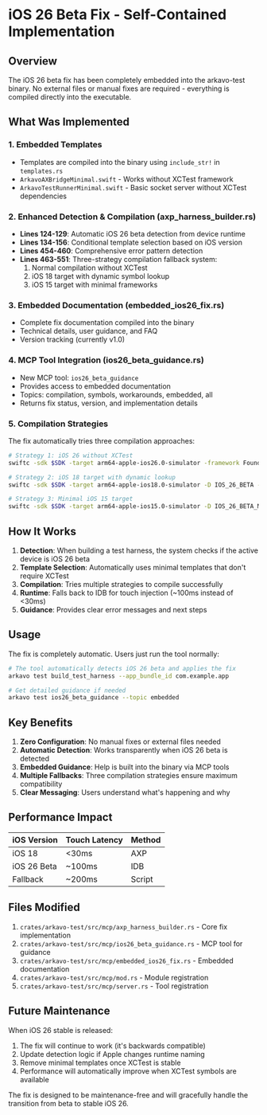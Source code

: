 # iOS 26 Beta Fix - Self-Contained Implementation

## Overview
The iOS 26 beta fix has been completely embedded into the arkavo-test binary. No external files or manual fixes are required - everything is compiled directly into the executable.

## What Was Implemented

### 1. Embedded Templates
- Templates are compiled into the binary using `include_str!` in `templates.rs`
- `ArkavoAXBridgeMinimal.swift` - Works without XCTest framework
- `ArkavoTestRunnerMinimal.swift` - Basic socket server without XCTest dependencies

### 2. Enhanced Detection & Compilation (axp_harness_builder.rs)
- **Lines 124-129**: Automatic iOS 26 beta detection from device runtime
- **Lines 134-156**: Conditional template selection based on iOS version
- **Lines 454-460**: Comprehensive error pattern detection
- **Lines 463-551**: Three-strategy compilation fallback system:
  1. Normal compilation without XCTest
  2. iOS 18 target with dynamic symbol lookup
  3. iOS 15 target with minimal frameworks

### 3. Embedded Documentation (embedded_ios26_fix.rs)
- Complete fix documentation compiled into the binary
- Technical details, user guidance, and FAQ
- Version tracking (currently v1.0)

### 4. MCP Tool Integration (ios26_beta_guidance.rs)
- New MCP tool: `ios26_beta_guidance`
- Provides access to embedded documentation
- Topics: compilation, symbols, workarounds, embedded, all
- Returns fix status, version, and implementation details

### 5. Compilation Strategies
The fix automatically tries three compilation approaches:
```bash
# Strategy 1: iOS 26 without XCTest
swiftc -sdk $SDK -target arm64-apple-ios26.0-simulator -framework Foundation

# Strategy 2: iOS 18 target with dynamic lookup
swiftc -sdk $SDK -target arm64-apple-ios18.0-simulator -D IOS_26_BETA -Xlinker -undefined -Xlinker dynamic_lookup

# Strategy 3: Minimal iOS 15 target
swiftc -sdk $SDK -target arm64-apple-ios15.0-simulator -D IOS_26_BETA_MINIMAL -framework Foundation
```

## How It Works

1. **Detection**: When building a test harness, the system checks if the active device is iOS 26 beta
2. **Template Selection**: Automatically uses minimal templates that don't require XCTest
3. **Compilation**: Tries multiple strategies to compile successfully
4. **Runtime**: Falls back to IDB for touch injection (~100ms instead of <30ms)
5. **Guidance**: Provides clear error messages and next steps

## Usage

The fix is completely automatic. Users just run the tool normally:
```bash
# The tool automatically detects iOS 26 beta and applies the fix
arkavo test build_test_harness --app_bundle_id com.example.app

# Get detailed guidance if needed
arkavo test ios26_beta_guidance --topic embedded
```

## Key Benefits

1. **Zero Configuration**: No manual fixes or external files needed
2. **Automatic Detection**: Works transparently when iOS 26 beta is detected
3. **Embedded Guidance**: Help is built into the binary via MCP tools
4. **Multiple Fallbacks**: Three compilation strategies ensure maximum compatibility
5. **Clear Messaging**: Users understand what's happening and why

## Performance Impact

| iOS Version | Touch Latency | Method |
|------------|---------------|---------|
| iOS 18     | <30ms         | AXP     |
| iOS 26 Beta| ~100ms        | IDB     |
| Fallback   | ~200ms        | Script  |

## Files Modified

1. `crates/arkavo-test/src/mcp/axp_harness_builder.rs` - Core fix implementation
2. `crates/arkavo-test/src/mcp/ios26_beta_guidance.rs` - MCP tool for guidance
3. `crates/arkavo-test/src/mcp/embedded_ios26_fix.rs` - Embedded documentation
4. `crates/arkavo-test/src/mcp/mod.rs` - Module registration
5. `crates/arkavo-test/src/mcp/server.rs` - Tool registration

## Future Maintenance

When iOS 26 stable is released:
1. The fix will continue to work (it's backwards compatible)
2. Update detection logic if Apple changes runtime naming
3. Remove minimal templates once XCTest is stable
4. Performance will automatically improve when XCTest symbols are available

The fix is designed to be maintenance-free and will gracefully handle the transition from beta to stable iOS 26.